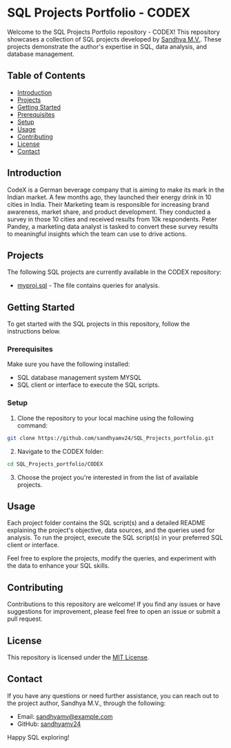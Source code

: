# SQL Projects Portfolio - CODEX

Welcome to the SQL Projects Portfolio repository - CODEX! This repository showcases a collection of SQL projects developed by [Sandhya M.V.](https://github.com/sandhyamv24). These projects demonstrate the author's expertise in SQL, data analysis, and database management.

## Table of Contents

- [Introduction](#introduction)
- [Projects](#projects)
- [Getting Started](#getting-started)
- [Prerequisites](#prerequisites)
- [Setup](#setup)
- [Usage](#usage)
- [Contributing](#contributing)
- [License](#license)
- [Contact](#contact)

## Introduction

CodeX is a German beverage company that is aiming to make its mark in the Indian market. A few months ago, they launched their energy drink in 10 cities in India.
Their Marketing team is responsible for increasing brand awareness, market share, and product development. They conducted a survey in those 10 cities and received results from 10k respondents. Peter Pandey, a marketing data analyst is tasked to convert these survey results to meaningful insights which the team can use to drive actions.

## Projects

The following SQL projects are currently available in the CODEX repository:
- [myproj.sql](https://github.com/sandhyamv24/SQL_Projects_portfolio/blob/main/CODEX/myproj.sql) - The file contains queries for analysis.

## Getting Started

To get started with the SQL projects in this repository, follow the instructions below.

### Prerequisites

Make sure you have the following installed:

- SQL database management system MYSQL
- SQL client or interface to execute the SQL scripts.

### Setup

1. Clone the repository to your local machine using the following command:

```bash
git clone https://github.com/sandhyamv24/SQL_Projects_portfolio.git
```

2. Navigate to the CODEX folder:

```bash
cd SQL_Projects_portfolio/CODEX
```

3. Choose the project you're interested in from the list of available projects.

## Usage

Each project folder contains the SQL script(s) and a detailed README explaining the project's objective, data sources, and the queries used for analysis. To run the project, execute the SQL script(s) in your preferred SQL client or interface.

Feel free to explore the projects, modify the queries, and experiment with the data to enhance your SQL skills.

## Contributing

Contributions to this repository are welcome! If you find any issues or have suggestions for improvement, please feel free to open an issue or submit a pull request.

## License

This repository is licensed under the [MIT License](https://github.com/sandhyamv24/SQL_Projects_portfolio/blob/main/LICENSE).

## Contact

If you have any questions or need further assistance, you can reach out to the project author, Sandhya M.V., through the following:

- Email: sandhyamv@example.com
- GitHub: [sandhyamv24](https://github.com/sandhyamv24)

Happy SQL exploring!
